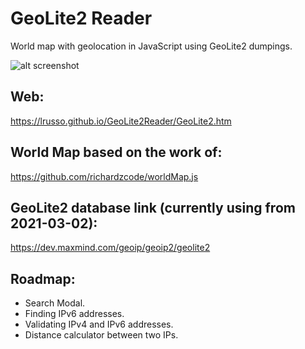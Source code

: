 # GeoLite2 Reader

World map with geolocation in JavaScript using GeoLite2 dumpings.

![alt screenshot](https://raw.githubusercontent.com/lrusso/GeoLite2Reader/main/GeoLite2.png)

## Web:

https://lrusso.github.io/GeoLite2Reader/GeoLite2.htm

## World Map based on the work of:

https://github.com/richardzcode/worldMap.js

## GeoLite2 database link (currently using from 2021-03-02):

https://dev.maxmind.com/geoip/geoip2/geolite2

## Roadmap:

* Search Modal.
* Finding IPv6 addresses.
* Validating IPv4 and IPv6 addresses.
* Distance calculator between two IPs.

